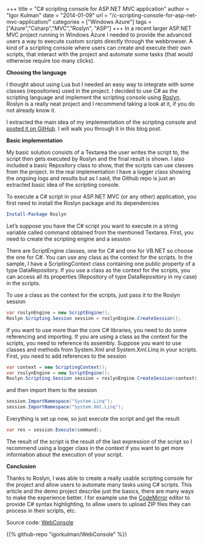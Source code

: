 +++
title = "C# scripting console for ASP.NET MVC application"
author = "Igor Kulman"
date = "2014-01-09"
url = "/c-scripting-console-for-asp-net-mvc-application/"
categories = ["Windows Azure"]
tags = ["Azure","Csharp","MVC","Roslyn", "ASP"]
+++
In a recent larger ASP.NET MVC project running in Windows Azure I needed to provide the advanced users a way to execute custom scripts directly through the webbrowser. A kind of a scripting console where users can create and execute their own scripts, that interact with the project and automate some tasks (that would otherwise require too many clicks).

**Choosing the language**

I thought about using Lua but I needed an easy way to integrate with some classes (repositories) used in the project. I decided to use C# as the scripting language and implement the scripting console using [Roslyn][1]. Roslyn is a really neat project and I recommend taking a look at it, if you do not already know it.

I extracted the main idea of my implementation of the scripting console and [posted it on GitHub][2]. I will walk you through it in this blog post.

<!--more-->

**Basic implementation**

My basic solution consists of a Textarea the user writes the script to, the script then gets executed by Roslyn and the final result is shown. I also included a basic Repository class to show, that the scripts can use classes from the project. In the real implementation I have a logger class showing the ongoing logs and results but as I said, the Github repo is just an extracted basic idea of the scripting console.

To execute a C# script in your ASP.NET MVC (or any other) application, you first need to install the Roslyn package and its dependencies

```powershell
Install-Package Roslyn
```

Let&#8217;s suppose you have the C# script you want to execute in a string variable called command obtained from the mentioned Textarea. First, you need to create the scripting engine and a session

There are ScriptEngine classes, one for C# and one for VB.NET so choose the one for C#. You can use any class as the context for the scripts. In the sample, I have a ScriptingContext class containing one public property of a type DataRepository. If you use a class as the context for the scripts, you can access all its properties (Repository of type DataRepository in my case) in the scripts.

To use a class as the context for the scripts, just pass it to the Roslyn session

```csharp
var roslynEngine = new ScriptEngine();
Roslyn.Scripting.Session session = roslynEngine.CreateSession();
```

If you want to use more than the core C# libraries, you need to do some referencing and importing. If you are using a class as the context for the scripts, you need to reference its assembly. Suppose you want to use classes and methods from System.Xml and System.Xml.Linq in your scripts. First, you need to add references to the session

```csharp
var context = new ScriptingContext();
var roslynEngine = new ScriptEngine();
Roslyn.Scripting.Session session = roslynEngine.CreateSession(context);
```

and then import them to the session

```csharp
session.ImportNamespace("System.Linq");
session.ImportNamespace("System.Xml.Linq");
```

Everything is set up now, so just execute the script and get the result

```csharp
var res = session.Execute(command);
```

The result of the script is the result of the last expression of the script so I recommend using a logger class in the context if you want to get more information about the execution of your script.

**Conclusion**

Thanks to Roslyn, I was able to create a really usable scripting console for the project and allow users to automate many tasks using C# scripts. This article and the demo project describe just the basics, there are many ways to make the experience better. I for example use the [CodeMirror][3] editor to provide C# syntax highlighting, to allow users to upload ZIP files they can process in their scripts, etc.

Source code: [WebConsole][4]

 [1]: http://msdn.microsoft.com/en-us/vstudio/roslyn.aspx
 [2]: http://igorkulman.github.io/WebConsole/
 [3]: http://codemirror.net/
 [4]: https://github.com/igorkulman/WebConsole

{{% github-repo "igorkulman/WebConsole" %}}
